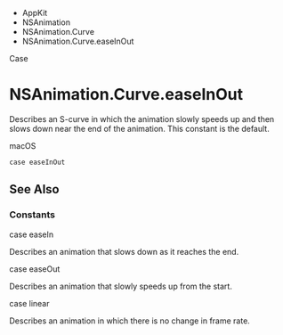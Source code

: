 

- AppKit
- NSAnimation
- NSAnimation.Curve
-  NSAnimation.Curve.easeInOut 

Case

# NSAnimation.Curve.easeInOut

Describes an S-curve in which the animation slowly speeds up and then slows down near the end of the animation. This constant is the default.

macOS

``` source
case easeInOut
```

## See Also

### Constants

case easeIn

Describes an animation that slows down as it reaches the end.

case easeOut

Describes an animation that slowly speeds up from the start.

case linear

Describes an animation in which there is no change in frame rate.

